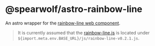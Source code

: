 # @spearwolf/astro-rainbow-line

An astro wrapper for the [rainbow-line web component](https://github.com/spearwolf/visual-fx-web-components/tree/main/packages/rainbow-line).

> It is currently assumed that the [rainbow-line.js](./rainbow-line-v0.2.1.js) is located under `${import.meta.env.BASE_URL}/js/rainbow-line-v0.2.1.js`.
